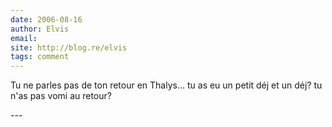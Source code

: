 ```yaml
---
date: 2006-08-16
author: Elvis
email: 
site: http://blog.re/elvis
tags: comment
---
```


<p>Tu ne parles pas de ton retour en Thalys... tu as eu un petit déj et un déj? tu n'as pas vomi au retour?</p>
---